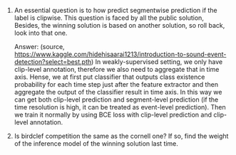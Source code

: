 1. An essential question is to how predict segmentwise prediction if the label is clipwise.
   This question is faced by all the public solution, Besides, the winning solution is based on 
   another solution, so roll back, look into that one.
   
   Answer: (source, https://www.kaggle.com/hidehisaarai1213/introduction-to-sound-event-detection?select=best.pth)
    In weakly-supervised setting, we only have clip-level annotation, 
    therefore we also need to aggregate that in time axis. 
    Hense, we at first put classifier that outputs class existence probability 
    for each time step just after the feature extractor and 
    then aggregate the output of the classifier result in time axis. 
    In this way we can get both clip-level prediction 
    and segment-level prediction (if the time resolution is high,
     it can be treated as event-level prediction). 
    Then we train it normally by using BCE loss with clip-level prediction and clip-level annotation.
    
2. Is birdclef competition the same as the cornell one? If so, find the weight of the inference model
   of the winning solution last time. 
